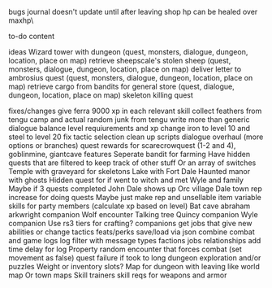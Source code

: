 
bugs
journal doesn't update until after leaving shop
hp can be healed over maxhp\

to-do content

ideas
Wizard tower with dungeon  (quest, monsters, dialogue, dungeon, location, place on map)
retrieve sheepscale's stolen sheep  (quest, monsters, dialogue, dungeon, location, place on map)
deliver letter to ambrosius quest (quest, monsters, dialogue, dungeon, location, place on map)
retrieve cargo from bandits for general store (quest, dialogue, dungeon, location, place on map)
skeleton killing quest

fixes/changes
give ferra 9000 xp in each relevant skill
collect feathers from tengu camp and actual random junk from tengu
write more than generic dialogue
balance level requiurements and xp
change iron to level 10 and steel to level 20
fix tactic selection
clean up scripts
dialogue overhaul (more options or branches)
quest rewards for scarecrowquest (1-2 and 4), goblinmine, giantcave
features
Seperate bandit for farming
Have hidden quests that are filtered to keep track of other stuff
Or an array of switches 
Temple with graveyard for skeletons
Lake with Fort Dale
Haunted manor with ghosts 
Hidden quest for if went to witch and met Wyle and family 
Maybe if 3 quests completed John Dale shows up
Orc village
Dale town rep increase for doing quests 
Maybe just make rep and unsellable item
variable skills for party members (calculate xp based on level)
Bat cave
abraham arkwright companion
Wolf encounter
Talking tree
Quincy companion
Wyle companion
Use rs3 tiers for crafting?
companions get jobs that give new abilities or change tactics
feats/perks
save/load via json
combine combat and game logs
log filter with message types
factions
jobs
relationships
add time delay for log
Property
random encounter that forces combat (set movement as false)
quest failure if took to long
dungeon exploration and/or puzzles
Weight or inventory slots?
Map for dungeon with leaving like world map
Or town maps
Skill trainers 
skill reqs for weapons and armor
